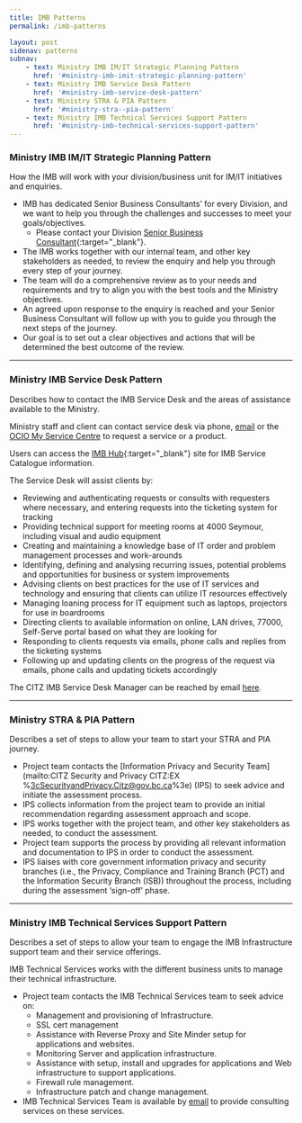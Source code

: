 ```yaml
---
title: IMB Patterns
permalink: /imb-patterns

layout: post
sidenav: patterns
subnav:
    - text: Ministry IMB IM/IT Strategic Planning Pattern
      href: '#ministry-imb-imit-strategic-planning-pattern'
    - text: Ministry IMB Service Desk Pattern
      href: '#ministry-imb-service-desk-pattern'
    - text: Ministry STRA & PIA Pattern
      href: '#ministry-stra--pia-pattern'
    - text: Ministry IMB Technical Services Support Pattern
      href: '#ministry-imb-technical-services-support-pattern'
---
```

### Ministry IMB IM/IT Strategic Planning Pattern
How the IMB will work with your division/business unit for IM/IT initiatives and enquiries.

- IMB has dedicated Senior Business Consultants’ for every Division, and we want to help you through the challenges and successes to meet your goals/objectives.  
    - Please contact your Division [Senior Business Consultant](https://intranet.gov.bc.ca/thehub/ocio/ocio-enterprise-services/imb){:target="_blank"}.
- The IMB works together with our internal team, and other key stakeholders as needed, to review the enquiry and help you through every step of your journey.
- The team will do a comprehensive review as to your needs and requirements and try to align you with the best tools and the Ministry objectives.
- An agreed upon response to the enquiry is reached and your Senior Business Consultant will follow up with you to guide you through the next steps of the journey.
- Our goal is to set out a clear objectives and actions that will be determined the best outcome of the review.

<hr style="height:2px;border-width:0;color:gray;background-color:gray">

### Ministry IMB Service Desk Pattern
Describes how to contact the IMB Service Desk and the areas of assistance available to the Ministry.

Ministry staff and client can contact service desk via phone, [email](mailto:CITZIMBSD@gov.bc.ca) or the [OCIO My Service Centre](https://ociomysc.service-now.com/sp) to request a service or a product.

Users can access the [IMB Hub](https://intranet.gov.bc.ca/thehub/ocio/ocio-enterprise-services/imb){:target="_blank"} site for  IMB Service Catalogue information.

The Service Desk will assist clients by:
- Reviewing and authenticating requests or consults with requesters where necessary, and entering requests into the ticketing system for tracking
- Providing technical support for meeting rooms at 4000 Seymour, including visual and audio equipment
- Creating and  maintaining a knowledge base of IT order and problem management processes and work-arounds
- Identifying, defining and analysing recurring issues, potential problems and opportunities for business or system improvements
- Advising clients on best practices for the use of IT services and technology and ensuring that clients can utilize IT resources effectively
- Managing loaning process for IT equipment such as laptops, projectors for use in boardrooms
- Directing clients to available information on online, LAN drives, 77000, Self-Serve portal based on what they are looking for 
- Responding to clients requests via emails, phone calls and replies from the ticketing systems
- Following up and updating clients on the progress of the request via emails, phone calls and updating tickets accordingly

The CITZ IMB Service Desk Manager can be reached by email [here](mailto:gladys.gatobu@gov.bc.ca).

<hr style="height:2px;border-width:0;color:gray;background-color:gray">

### Ministry STRA & PIA Pattern
Describes a set of steps to allow your team to start your STRA and PIA journey.
- Project team contacts the [Information Privacy and Security Team](mailto:CITZ Security and Privacy CITZ:EX %3cSecurityandPrivacy.Citz@gov.bc.ca%3e) (IPS) to seek advice and initiate the assessment process.
- IPS collects information from the project team to provide an initial recommendation regarding assessment approach and scope.
- IPS works together with the project team, and other key stakeholders as needed, to conduct the assessment.
- Project team supports the process by providing all relevant information and documentation to IPS in order to conduct the assessment.
- IPS liaises with core government information privacy and security branches (i.e., the Privacy, Compliance and Training Branch (PCT) and the Information Security Branch (ISB)) throughout the process, including during the assessment ‘sign-off’ phase.

<hr style="height:2px;border-width:0;color:gray;background-color:gray">

### Ministry IMB Technical Services Support Pattern
Describes a set of steps to allow your team to engage the IMB Infrastructure support team and their service offerings.

IMB Technical Services works with the different business units to manage their technical infrastructure.
- Project team contacts the IMB Technical Services team to seek advice on:
    - Management and provisioning of Infrastructure.
    - SSL cert management
    - Assistance with Reverse Proxy and Site Minder setup for applications and websites.
    - Monitoring Server and application infrastructure.
    - Assistance with setup, install and upgrades for applications and Web infrastructure to support applications.
    - Firewall rule management.
    - Infrastructure patch and change management.
- IMB Technical Services Team is available by [email](mailto:CITZIMBTechServ@gov.bc.ca) to provide consulting services on these services.
